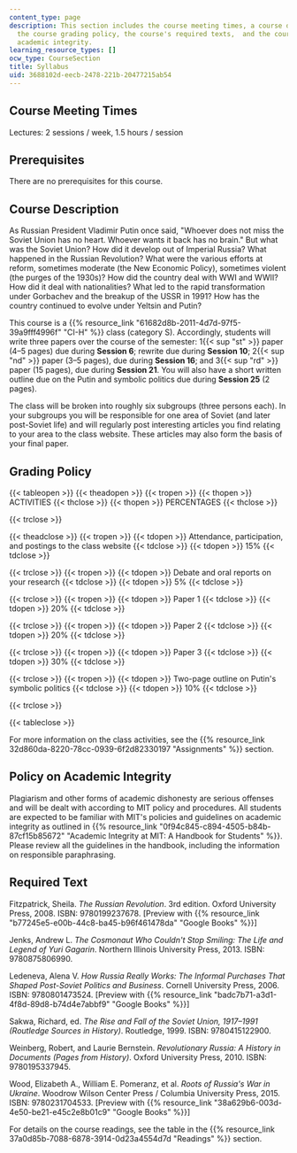 ```yaml
---
content_type: page
description: This section includes the course meeting times, a course description,
  the course grading policy, the course's required texts,  and the course policy on
  academic integrity.
learning_resource_types: []
ocw_type: CourseSection
title: Syllabus
uid: 3688102d-eecb-2478-221b-20477215ab54
---
```


Course Meeting Times
--------------------

Lectures: 2 sessions / week, 1.5 hours / session

Prerequisites
-------------

There are no prerequisites for this course.

Course Description
------------------

As Russian President Vladimir Putin once said, "Whoever does not miss the Soviet Union has no heart. Whoever wants it back has no brain." But what was the Soviet Union? How did it develop out of Imperial Russia? What happened in the Russian Revolution? What were the various efforts at reform, sometimes moderate (the New Economic Policy), sometimes violent (the purges of the 1930s)? How did the country deal with WWI and WWII? How did it deal with nationalities? What led to the rapid transformation under Gorbachev and the breakup of the USSR in 1991? How has the country continued to evolve under Yeltsin and Putin?

This course is a {{% resource_link "61682d8b-2011-4d7d-97f5-39a9fff4996f" "CI-H" %}} class (category S). Accordingly, students will write three papers over the course of the semester: 1{{< sup "st" >}} paper (4–5 pages) due during **Session 6**; rewrite due during **Session 10**; 2{{< sup "nd" >}} paper (3–5 pages), due during **Session 16**; and 3{{< sup "rd" >}} paper (15 pages), due during **Session 21**. You will also have a short written outline due on the Putin and symbolic politics due during **Session 25** (2 pages).

The class will be broken into roughly six subgroups (three persons each). In your subgroups you will be responsible for one area of Soviet (and later post-Soviet life) and will regularly post interesting articles you find relating to your area to the class website. These articles may also form the basis of your final paper.

Grading Policy
--------------

{{< tableopen >}}
{{< theadopen >}}
{{< tropen >}}
{{< thopen >}}
ACTIVITIES
{{< thclose >}}
{{< thopen >}}
PERCENTAGES
{{< thclose >}}

{{< trclose >}}

{{< theadclose >}}
{{< tropen >}}
{{< tdopen >}}
Attendance, participation, and postings to the class website
{{< tdclose >}}
{{< tdopen >}}
15%
{{< tdclose >}}

{{< trclose >}}
{{< tropen >}}
{{< tdopen >}}
Debate and oral reports on your research
{{< tdclose >}}
{{< tdopen >}}
5%
{{< tdclose >}}

{{< trclose >}}
{{< tropen >}}
{{< tdopen >}}
Paper 1
{{< tdclose >}}
{{< tdopen >}}
20%
{{< tdclose >}}

{{< trclose >}}
{{< tropen >}}
{{< tdopen >}}
Paper 2
{{< tdclose >}}
{{< tdopen >}}
20%
{{< tdclose >}}

{{< trclose >}}
{{< tropen >}}
{{< tdopen >}}
Paper 3
{{< tdclose >}}
{{< tdopen >}}
30%
{{< tdclose >}}

{{< trclose >}}
{{< tropen >}}
{{< tdopen >}}
Two-page outline on Putin's symbolic politics
{{< tdclose >}}
{{< tdopen >}}
10%
{{< tdclose >}}

{{< trclose >}}

{{< tableclose >}}

For more information on the class activities, see the {{% resource_link 32d860da-8220-78cc-0939-6f2d82330197 "Assignments" %}} section.

Policy on Academic Integrity
----------------------------

Plagiarism and other forms of academic dishonesty are serious offenses and will be dealt with according to MIT policy and procedures. All students are expected to be familiar with MIT's policies and guidelines on academic integrity as outlined in {{% resource_link "0f94c845-c894-4505-b84b-87cf15b85672" "Academic Integrity at MIT: A Handbook for Students" %}}. Please review all the guidelines in the handbook, including the information on responsible paraphrasing.

Required Text
-------------

Fitzpatrick, Sheila. _The Russian Revolution_. 3rd edition. Oxford University Press, 2008. ISBN: 9780199237678. \[Preview with {{% resource_link "b77245e5-e00b-44c8-ba45-b96f461478da" "Google Books" %}}\]

Jenks, Andrew L. _The Cosmonaut Who Couldn't Stop Smiling: The Life and Legend of Yuri Gagarin_. Northern Illinois University Press, 2013. ISBN: 9780875806990.

Ledeneva, Alena V. _How Russia Really Works: The Informal Purchases That Shaped Post-Soviet Politics and Business_. Cornell University Press, 2006. ISBN: 9780801473524. \[Preview with {{% resource_link "badc7b71-a3d1-4f8d-89d8-b74d4e7abbf9" "Google Books" %}}\]

Sakwa, Richard, ed. _The Rise and Fall of the Soviet Union, 1917–1991 (Routledge Sources in History)_. Routledge, 1999. ISBN: 9780415122900.

Weinberg, Robert, and Laurie Bernstein. _Revolutionary Russia: A History in Documents (Pages from History)_. Oxford University Press, 2010. ISBN: 9780195337945.

Wood, Elizabeth A., William E. Pomeranz, et al. _Roots of Russia's War in Ukraine_. Woodrow Wilson Center Press / Columbia University Press, 2015. ISBN: 9780231704533. \[Preview with {{% resource_link "38a629b6-003d-4e50-be21-e45c2e8b01c9" "Google Books" %}}\]

For details on the course readings, see the table in the {{% resource_link 37a0d85b-7088-6878-3914-0d23a4554d7d "Readings" %}} section.
